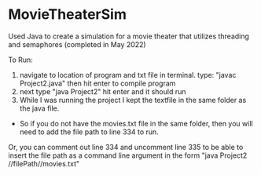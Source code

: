 # MovieTheaterSim
Used Java to create a simulation for a movie theater that utilizes threading and semaphores (completed in May 2022)

To Run:
1. navigate to location of program and txt file in terminal. type: "javac Project2.java" then hit enter to compile program
2. next type "java Project2" hit enter and it should run
3. While I was running the project I kept the textfile in the same folder as the java file. 
  - So if you do not have the movies.txt file in the same folder, then you will need to add the file path to line 334 to run.

Or, you can comment out line 334 and uncomment line 335 to be able to insert the file path as a command line argument in the form "java Project2 //filePath//movies.txt"
